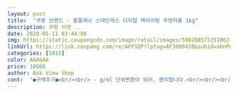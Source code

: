 ```yaml
---
layout: post 
title:  "쿠팡 브랜드 - 홈플래닛 스테인레스 디지털 백라이팅 주방저울 1kg" 
description: 쿠팡 브랜 ..
date: 2020-05-11 03:44:08 
img: https://static.coupangcdn.com/image/retail/images/598268575351063-cafbe6f0-3b74-4032-ad21-272bf4811e47.jpg 
linkUrl: https://link.coupang.com/re/AFFSDP?lptag=AF3600438&subid=ahnPublicAsk&pageKey=1541104559&itemId=2249520008&vendorItemId=70246910450&traceid=V0-113-b1d4661f7e1becc5 
categories: [1015] 
color: A6A6A6 
price: 10660 
author: Ask View Shop 
cont:  "●구매후기●<br/><br/> - g/ml 단위변환이 되어, 편리합니다.<br/><br/><br/> - Taer 기능 : 트레이를 올려두고 taer 버튼 작동 > 이후 트레이 위에 물체를 올리면 트레이 무게를 제외한 값이 측정됩니다!<br/><br/> - 내부에 AAA건전지 2개도 동봉되어 있어, 뒷면에 끼워 작동시키면 됩니다.<br/><br/><br/> - 박스에는 투명한 개봉씰이 부착되어 있어요.<br/><br/><br/> - 비닐을 벗기고 나면 실버 색상의 스텐 저울이 보여요!<br/><br/> - 최대 약 1kg 까지 측정이 가능합니다.<br/><br/><br/> - 파손되지 않게 스티로폼으로도 내부 포장이 되어 있었고, 스테인리스 재질의 표면이 기스나지 않도록 얇은 비닐도 붙어 있습니다.<br/><br/>1kg까지 측정 가능하고 초과하면 오류가 납니다<br/>■ 기능 :<br/>■ 본품무게 : 약 215g<br/>■ 상품명 : 홈플래닛 스테인레스 디지털 백라이팅 주방저울<br/>■ 특징<br/>겉면에 기스나지 않도록 파란색 비닐 스티커가 붙어있었구요<br/>그릇을 올려놓고 왼쪽 버튼을 눌러 0을 맞춘 후 무게 재기도 편했구요<br/>너무너무 작동을 잘 합니다.<br/><br/>더 좋은 점은 컵이나 보울 무게를 뺀 내용물 무게만 측정이 가능하다는거에요.<br/><br/>디자인 및 구성<br/>디자인이 메탈이라 굉장히 고급져서 마음에 들어요<br/>먼저 컵, 보울 무게를 측정 후에 내용물을 넣으면 컵과 보울의 무게가 빠지면서 정확한 내용물 측정이 가능했습니다.<br/><br/>무게 표시 디스플레이도 꽤나 고급스러워 보이능!<br/>베이킹, 양념장 등 세심하게 용량 체크가 필요할 때 유용한 제품이에요!<br/>비닐을 떼니 영롱한 은빛 자태가 보이는데 꽤나 고급스러워 보였습니다.<br/><br/>사용후기<br/>사이즈도 작고 부피 차지도 적은데 아주 알찬 제품이예요<br/>상품 페이지에 나온대로 1kg 미만까지 측정 가능합니다.<br/><br/>상품은 받자마자 뜯어봤을때 파란색이더라구요.<br/><br/>상품은 본체와 AAA 배터리 한쌍이 들어있었어요!<br/>숫자 표시되는 화면도 고급지고 예쁩니다<br/>스텐 재질의 가볍고 심플한 디자인이 마음에 쏙 듭니다~!<br/>신기방기!!!<br/>아이가 이유식 먹을때가 돼서 꼭 필요하다는 주위의 추천이 있었어요.<br/><br/>알고보니 비닐이 붙어 있는거라 떼어냈습니다 .<br/><br/>여튼 전체적으로 매우 만족스러운 상품입니다!!<br/>연어 큰 덩어리를 사와서 100g씩 나눠놓는데 정말 사용하기 편하고 좋을 것 같아요<br/>오른쪽 버튼은 g과 ml로 단위를 선택해서 측정할 수 있어요<br/>원래 옛날식 저울을 사용해서 부피도 훨씬 많이 차지하고 불편했거든요 ㅠㅠ<br/>이런 저울 하나쯤은 있는게 좋을 것 같더라구요.<br/><br/>일단 무게가 정말 가벼워요 들고 옮기고 사용하기가 정말 좋았고<br/>작은 건전지 2개가 구성에 포함되어있어서 바로 사용했습니다!<br/>잘 사용하겠습니다! 호호<br/>저는 밥을 미리 해놓고 150g씩 소분해서 얼려놓거나<br/>처음 열었는데 파란색이라 놀랐는데 그게 보호 비닐이였어요<br/>측정 아주 빠르고 정확하게 잘 됩니다<br/>테스트 차원에서 토마토도 올려보고 고추도 올려봤는데<br/>편리하고 심플한 디자인의 저울, 좋습니다~!<br/>푹신한 스티로폼 재질로 포장되어서 안전하게 받았어요<br/>혹시 몰라 손가락으로 꾹 누르니 1kg이 넘어가는 시점에서 오류가 나네요.<br/><br/>" 
---
```

